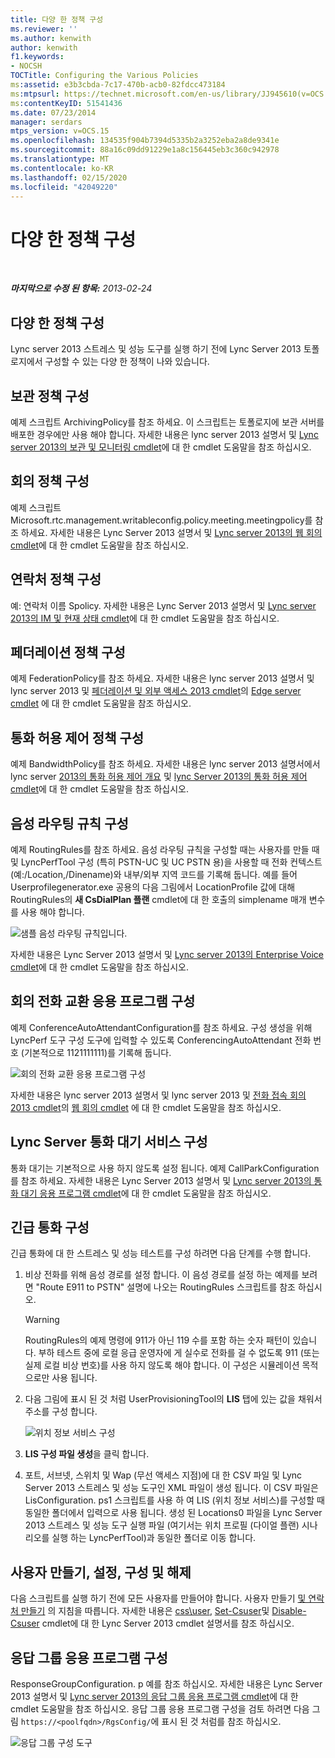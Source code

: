 ```yaml
---
title: 다양 한 정책 구성
ms.reviewer: ''
ms.author: kenwith
author: kenwith
f1.keywords:
- NOCSH
TOCTitle: Configuring the Various Policies
ms:assetid: e3b3cbda-7c17-470b-acb0-82fdcc473184
ms:mtpsurl: https://technet.microsoft.com/en-us/library/JJ945610(v=OCS.15)
ms:contentKeyID: 51541436
ms.date: 07/23/2014
manager: serdars
mtps_version: v=OCS.15
ms.openlocfilehash: 134535f904b7394d5335b2a3252eba2a8de9341e
ms.sourcegitcommit: 88a16c09dd91229e1a8c156445eb3c360c942978
ms.translationtype: MT
ms.contentlocale: ko-KR
ms.lasthandoff: 02/15/2020
ms.locfileid: "42049220"
---
```

<div data-xmlns="http://www.w3.org/1999/xhtml">

<div class="topic" data-xmlns="http://www.w3.org/1999/xhtml" data-msxsl="urn:schemas-microsoft-com:xslt" data-cs="http://msdn.microsoft.com/">

<div data-asp="http://msdn2.microsoft.com/asp">

# <a name="configuring-the-various-policies"></a>다양 한 정책 구성

</div>

<div id="mainSection">

<div id="mainBody">

<span> </span>

_**마지막으로 수정 된 항목:** 2013-02-24_

<div>

## <a name="configuring-the-various-policies"></a>다양 한 정책 구성

Lync server 2013 스트레스 및 성능 도구를 실행 하기 전에 Lync Server 2013 토폴로지에서 구성할 수 있는 다양 한 정책이 나와 있습니다.

<div>

## <a name="configuring-the-archiving-policy"></a>보관 정책 구성

예제 스크립트 ArchivingPolicy를 참조 하세요. 이 스크립트는 토폴로지에 보관 서버를 배포한 경우에만 사용 해야 합니다. 자세한 내용은 lync server 2013 설명서 및 [Lync server 2013의 보관 및 모니터링 cmdlet](https://technet.microsoft.com/library/gg415629\(v=ocs.15\))에 대 한 cmdlet 도움말을 참조 하십시오.

</div>

<div>

## <a name="configuring-the-conferencing-policy"></a>회의 정책 구성

예제 스크립트 Microsoft.rtc.management.writableconfig.policy.meeting.meetingpolicy를 참조 하세요. 자세한 내용은 Lync Server 2013 설명서 및 [Lync server 2013의 웹 회의 cmdlet](https://technet.microsoft.com/library/gg415675\(v=ocs.15\))에 대 한 cmdlet 도움말을 참조 하십시오.

</div>

<div>

## <a name="configuring-the-contacts-policy"></a>연락처 정책 구성

예: 연락처 이름 Spolicy. 자세한 내용은 Lync Server 2013 설명서 및 [Lync server 2013의 IM 및 현재 상태 cmdlet](https://technet.microsoft.com/library/gg398611\(v=ocs.15\))에 대 한 cmdlet 도움말을 참조 하십시오.

</div>

<div>

## <a name="configuring-the-federation-policy"></a>페더레이션 정책 구성

예제 FederationPolicy를 참조 하세요. 자세한 내용은 lync server 2013 설명서 및 lync server 2013 및 [페더레이션 및 외부 액세스 2013 cmdlet](https://technet.microsoft.com/library/gg415651\(v=ocs.15\))의 [Edge server cmdlet](https://technet.microsoft.com/library/gg415635\(v=ocs.15\)) 에 대 한 cmdlet 도움말을 참조 하십시오.

</div>

<div>

## <a name="configuring-the-call-admission-control-policy"></a>통화 허용 제어 정책 구성

예제 BandwidthPolicy를 참조 하세요. 자세한 내용은 lync server 2013 설명서에서 lync server [2013의 통화 허용 제어 개요](https://technet.microsoft.com/library/gg398529\(v=ocs.15\)) 및 [lync Server 2013의 통화 허용 제어 cmdlet](https://technet.microsoft.com/library/gg415676\(v=ocs.15\))에 대 한 cmdlet 도움말을 참조 하십시오.

</div>

<div>

## <a name="configuring-the-voice-routing-rules"></a>음성 라우팅 규칙 구성

예제 RoutingRules를 참조 하세요. 음성 라우팅 규칙을 구성할 때는 사용자를 만들 때 및 LyncPerfTool 구성 (특히 PSTN-UC 및 UC PSTN 용)을 사용할 때 전화 컨텍스트 (예:/Location,/Dinename)와 내부/외부 지역 코드를 기록해 둡니다. 예를 들어 Userprofilegenerator.exe 공용의 다음 그림에서 LocationProfile 값에 대해 RoutingRules의 **새 CsDialPlan 플랜** cmdlet에 대 한 호출의 simplename 매개 변수를 사용 해야 합니다.

![샘플 음성 라우팅 규칙입니다.](images/JJ945610.9f34d971-4ed0-4a4c-b101-086a91c4578c(OCS.15).jpg "샘플 음성 라우팅 규칙입니다.")

자세한 내용은 Lync Server 2013 설명서 및 [Lync server 2013의 Enterprise Voice cmdlet](https://technet.microsoft.com/library/gg415658\(v=ocs.15\))에 대 한 cmdlet 도움말을 참조 하십시오.

</div>

<div>

## <a name="configuring-conferencing-attendant-application"></a>회의 전화 교환 응용 프로그램 구성

예제 ConferenceAutoAttendantConfiguration를 참조 하세요. 구성 생성을 위해 LyncPerf 도구 구성 도구에 입력할 수 있도록 ConferencingAutoAttendant 전화 번호 (기본적으로 1121111111)를 기록해 둡니다.

![회의 전화 교환 응용 프로그램 구성](images/JJ945610.0618a22f-27a9-423a-9085-d2bf71e82db6(OCS.15).jpg "회의 전화 교환 응용 프로그램 구성")

자세한 내용은 lync server 2013 설명서 및 lync server 2013 및 [전화 접속 회의 2013 cmdlet](https://technet.microsoft.com/library/gg415630\(v=ocs.15\))의 [웹 회의 cmdlet](https://technet.microsoft.com/library/gg415675\(v=ocs.15\)) 에 대 한 cmdlet 도움말을 참조 하십시오.

</div>

<div>

## <a name="configuring-lync-server-call-park-service"></a>Lync Server 통화 대기 서비스 구성

통화 대기는 기본적으로 사용 하지 않도록 설정 됩니다. 예제 CallParkConfiguration를 참조 하세요. 자세한 내용은 Lync Server 2013 설명서 및 [Lync server 2013의 통화 대기 응용 프로그램 cmdlet](https://technet.microsoft.com/library/gg415639\(v=ocs.15\))에 대 한 cmdlet 도움말을 참조 하십시오.

</div>

<div>

## <a name="configuring-emergency-calls"></a>긴급 통화 구성

긴급 통화에 대 한 스트레스 및 성능 테스트를 구성 하려면 다음 단계를 수행 합니다.

1.  비상 전화를 위해 음성 경로를 설정 합니다. 이 음성 경로를 설정 하는 예제를 보려면 "Route E911 to PSTN" 설명에 나오는 RoutingRules 스크립트를 참조 하십시오.
    
    <div>
    

    > [!WARNING]  
    > RoutingRules의 예제 명령에 911가 아닌 119 수를 포함 하는 숫자 패턴이 있습니다. 부하 테스트 중에 로컬 응급 운영자에 게 실수로 전화를 걸 수 없도록 911 (또는 실제 로컬 비상 번호)를 사용 하지 않도록 해야 합니다. 이 구성은 시뮬레이션 목적 으로만 사용 됩니다.

    
    </div>

2.  다음 그림에 표시 된 것 처럼 UserProvisioningTool의 **LIS** 탭에 있는 값을 채워서 주소를 구성 합니다.
    
    ![위치 정보 서비스 구성](images/JJ945610.8ac1faa1-e9f9-40d0-b8b7-b159f4f459f7(OCS.15).jpg "위치 정보 서비스 구성")  

3.  **LIS 구성 파일 생성**을 클릭 합니다.

4.  포트, 서브넷, 스위치 및 Wap (무선 액세스 지점)에 대 한 CSV 파일 및 Lync Server 2013 스트레스 및 성능 도구인 XML 파일이 생성 됩니다. 이 CSV 파일은 LisConfiguration. ps1 스크립트를 사용 하 여 LIS (위치 정보 서비스)를 구성할 때 동일한 폴더에서 입력으로 사용 됩니다. 생성 된 Locations0 파일을 Lync Server 2013 스트레스 및 성능 도구 실행 파일 (여기서는 위치 프로필 (다이얼 플랜) 시나리오를 실행 하는 LyncPerfTool)과 동일한 폴더로 이동 합니다.

</div>

<div>

## <a name="creating-enabling-configuring-and-disabling-users"></a>사용자 만들기, 설정, 구성 및 해제

다음 스크립트를 실행 하기 전에 모든 사용자를 만들어야 합니다. 사용자 만들기 [및 연락처 만들기](create-users-and-contacts.md) 의 지침을 따릅니다. 자세한 내용은 [css\user](https://technet.microsoft.com/library/gg398125\(v=ocs.15\)), [Set-Csuser](https://technet.microsoft.com/library/gg398510\(v=ocs.15\))및 [Disable-Csuser](https://technet.microsoft.com/library/gg398747\(v=ocs.15\)) cmdlet에 대 한 Lync Server 2013 cmdlet 설명서를 참조 하십시오.

</div>

<div>

## <a name="configuring-response-group-application"></a>응답 그룹 응용 프로그램 구성

ResponseGroupConfiguration. p 예를 참조 하십시오. 자세한 내용은 Lync Server 2013 설명서 및 [Lync server 2013의 응답 그룹 응용 프로그램 cmdlet](https://technet.microsoft.com/library/gg415654\(v=ocs.15\))에 대 한 cmdlet 도움말을 참조 하십시오. 응답 그룹 응용 프로그램 구성을 검토 하려면 다음 그림 `https://<poolfqdn>/RgsConfig/`에 표시 된 것 처럼를 참조 하십시오.

![응답 그룹 구성 도구](images/JJ945610.480a9440-2283-4533-98f8-86daaab4781c(OCS.15).jpg "응답 그룹 구성 도구")

</div>

</div>

</div>

<span> </span>

</div>

</div>

</div>

